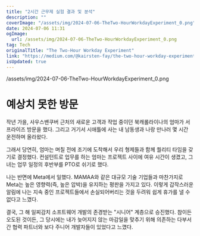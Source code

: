 ```yaml
---
title: "2시간 근무제 실험 결과 및 분석"
description: ""
coverImage: "/assets/img/2024-07-06-TheTwo-HourWorkdayExperiment_0.png"
date: 2024-07-06 11:31
ogImage: 
  url: /assets/img/2024-07-06-TheTwo-HourWorkdayExperiment_0.png
tag: Tech
originalTitle: "The Two-Hour Workday Experiment"
link: "https://medium.com/@kairsten-fay/the-two-hour-workday-experiment-0d6e009f28ce"
isUpdated: true
---
```






/assets/img/2024-07-06-TheTwo-HourWorkdayExperiment_0.png

# 예상치 못한 방문

작년 가을, 사우스밴쿠버 근처의 새로운 고객과 작업 중이던 북캐롤라이나의 엄마가 서프라이즈 방문을 했다. 그리고 거기서 시애틀에 사는 내 남동생과 나랑 만나러 몇 시간 운전하며 올라왔다. 

그래서 당연히, 엄마는 며칠 전에 조기에 도착해서 우리 형제들과 함께 퀄리티 타임을 갖기로 결정했다. 컨설턴트로 업무를 하는 엄마는 프로젝트 사이에 여유 시간이 생겼고, 그녀는 업무 일정의 후반부를 PTO로 쉬기로 했다.

<div class="content-ad"></div>

나는 반면에 Meta에서 일했다. MAMAA와 같은 대규모 기술 기업들과 마찬가지로 Meta는 높은 영향력(즉, 높은 압박)을 유지하는 평판을 가지고 있다. 이렇게 갑작스러운 알림에 나는 지속 중인 프로젝트들에서 손실되어버리는 것을 두려워 쉽게 휴가를 낼 수 없다고 느꼈다.

결국, 그 해 일찌감치 소프트웨어 개발의 존경받는 "시니어" 계층으로 승진했다. 참이든 오도된 것이든, 그 당시에는 내가 늦어지지 않는 마감일을 맞추기 위해 의존하는 다부서간 협력 파트너와 보다 주니어 개발자들이 있었다고 느꼈다.